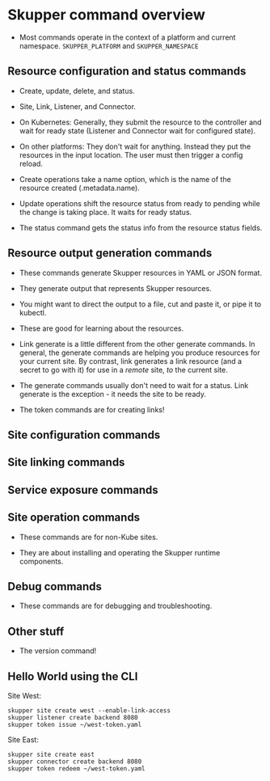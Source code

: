 # Skupper command overview

- Most commands operate in the context of a platform and current
  namespace.  `SKUPPER_PLATFORM` and `SKUPPER_NAMESPACE`

## Resource configuration and status commands

- Create, update, delete, and status.

- Site, Link, Listener, and Connector.

- On Kubernetes: Generally, they submit the resource to the controller
  and wait for ready state (Listener and Connector wait for configured
  state).

- On other platforms: They don't wait for anything.  Instead they put
  the resources in the input location.  The user must then trigger a
  config reload.

- Create operations take a name option, which is the name of the
  resource created (.metadata.name).

- Update operations shift the resource status from ready to pending
  while the change is taking place.  It waits for ready status.

- The status command gets the status info from the resource status
  fields.

## Resource output generation commands

- These commands generate Skupper resources in YAML or JSON format.

- They generate output that represents Skupper resources.

- You might want to direct the output to a file, cut and paste it, or
  pipe it to kubectl.

- These are good for learning about the resources.

- Link generate is a little different from the other generate
  commands.  In general, the generate commands are helping you produce
  resources for your current site.  By contrast, link generates a link
  resource (and a secret to go with it) for use in a *remote* site,
  *to* the current site.

- The generate commands usually don't need to wait for a status.  Link
  generate is the exception - it needs the site to be ready.

- The token commands are for creating links!

## Site configuration commands

## Site linking commands

## Service exposure commands

## Site operation commands

- These commands are for non-Kube sites.

- They are about installing and operating the Skupper runtime
  components.

## Debug commands

- These commands are for debugging and troubleshooting.

## Other stuff

- The version command!

## Hello World using the CLI

Site West:

~~~
skupper site create west --enable-link-access
skupper listener create backend 8080
skupper token issue ~/west-token.yaml
~~~

Site East:

~~~
skupper site create east
skupper connector create backend 8080
skupper token redeem ~/west-token.yaml
~~~
